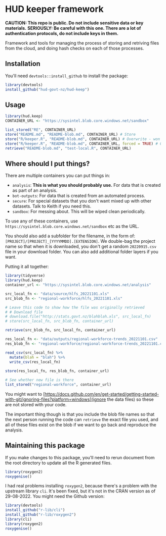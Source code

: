 # HUD keeper framework
**CAUTION: This repo is public. Do not include sensitive data or key materials.**
**SERIOUSLY: Be careful with this one. There are a lot of authentication protocols, do not include keys in them.**

Framework and tools for managing the process of storing and retriving files from the cloud, and doing hash checks on each of those processes.

## Installation
You'll need `devtools::install_github` to install the package:
```R
library(devtools)
install_github("hud-govt-nz/hud-keep")
```


## Usage
```R
library(hud.keep)
CONTAINER_URL <- "https://sysintel.blob.core.windows.net/sandbox"

list_stored("RE", CONTAINER_URL)
store("README.md", "README-blob.md", CONTAINER_URL) # Store
store("R/keeper.R", "README-blob.md", CONTAINER_URL) # Overwrite - won't work, because the hashes don't match
store("R/keeper.R", "README-blob.md", CONTAINER_URL, forced = TRUE) # Overwrite - will work, because of the forced flag
retrieve("README-blob.md", "test-local.R", CONTAINER_URL)
```

## Where should I put things?
There are multiple containers you can put things in:
* `analysis`: **This is what you should probably use.** For data that is created as part of an analysis.
* `bot-outputs`: For data that is created from an automated process.
* `secure`: For special datasets that you don't want mixed up with other datasets. Talk to Keith if you need this.
* `sandbox`: For messing about. This will be wiped clean periodically.

To use any of these containers, use `https://sysintel.blob.core.windows.net/sandbox` etc as the URL.

You should also add a subfolder for the filename, in the form of: `[PROJECT]/[PROJECT]_[YYYYMMDD].[EXTENSION]`. We double-bag the project name so that when it is downloaded, you don't get a random `20220915.csv` file in your download folder. You can also add additional folder layers if you want.

Putting it all together:
```R
library(tidyverse)
library(hud.keep)
container_url <- "https://sysintel.blob.core.windows.net/analysis"

src_local_fn <- "data/source/hlfs_20221101.xls"
src_blob_fn <- "regional-workforce/hlfs_20221101.xls"

# Leave this code to show how the file was originally retrieved
# # Download file
# download.file("http://stats.govt.nz/blahblah.xls", src_local_fn)
# store(src_local_fn, src_blob_fn, container_url)

retrieve(src_blob_fn, src_local_fn, container_url)

res_local_fn <- "data/outputs/regional-workforce-trends_20221101.csv"
res_blob_fn <- "regional-workforce/regional-workforce-trends_20221101.csv"

read_csv(src_local_fn) %>%
  mutate(blah = "blah") %>%
  write_csv(res_local_fn)
  
store(res_local_fn, res_blob_fn, container_url)

# See whether new file is there
list_stored("regional-workforce", container_url)
```

You might want to [https://docs.github.com/en/get-started/getting-started-with-git/ignoring-files?platform=windows](ignore the data files) so these are not stored with your code.

The important thing though is that you include the blob file names so that the next person running the code can `retrieve` the exact file you used, and all of these files exist on the blob if we want to go back and reproduce the analysis.


## Maintaining this package
If you make changes to this package, you'll need to rerun document from the root directory to update all the R generated files.
```R
library(roxygen2)
roxygenise()
```

I had real problems installing `roxygen2`, because there's a problem with the upstream library `cli`. It's been fixed, but it's not in the CRAN version as of 29-08-2022. You might need the Github version:
```R
library(devtools)
install_github("r-lib/cli")
install_github("r-lib/roxygen2")
library(cli)
library(roxygen2)
roxygenise()
```
